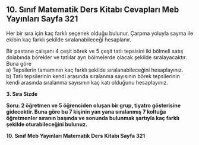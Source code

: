## 10. Sınıf Matematik Ders Kitabı Cevapları Meb Yayınları Sayfa 321

Her bir sıra için kaç farklı seçenek olduğu bulunur. Çarpma yoluyla sayma ile ekibin kaç farklı şekilde sıralanabileceği hesaplanır.

Bir pastane çalışanı 4 çeşit börek ve 5 çeşit tatlı tepsisini iki bölmeli satış dolabında börekler ve tatlılar ayrı bölmelerde olacak şekilde sıralayacaktır.  
 Buna göre  
 a) Tepsilerin tamamının kaç farklı şekilde sıralanabileceğini hesaplayınız.  
 b) Tatlı tepsilerinin kendi arasında sıralanma sayısının börek tepsilerinin kendi arasında sıralanma sayısının kaç katı olduğunu hesaplayınız.

**3. Sıra Sizde**

**Soru: 2 öğretmen ve 5 öğrenciden oluşan bir grup, tiyatro gösterisine gidecektir. Buna göre bu 7 kişinin yan yana sıralanmış 7 koltuğa öğretmenler sıranın başında ve sonunda bulunmak şartıyla kaç farklı şekilde oturabileceğini bulunuz.**

**10. Sınıf Meb Yayınları Matematik Ders Kitabı Sayfa 321**